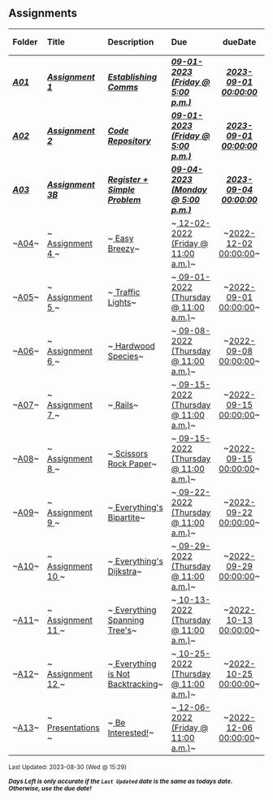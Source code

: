 ## Assignments

| Folder | Title | Description | Due | dueDate | Days Left<sup>*</sup> |
|:------|:------|:------|:------|:-----:|-----|
| ***<a href="https://github.com/rugbyprof/4883-Programming_Techniques/tree/master/Assignments/A01">A01</a>*** | ***<a href="https://github.com/rugbyprof/4883-Programming_Techniques/tree/master/Assignments/A01"> Assignment 1 </a>*** | ***<a href="https://github.com/rugbyprof/4883-Programming_Techniques/tree/master/Assignments/A01"> Establishing Comms</a>*** | ***<a href="https://github.com/rugbyprof/4883-Programming_Techniques/tree/master/Assignments/A01"> 09-01-2023 (Friday @ 5:00 p.m.)</a>*** | ***<a href="https://github.com/rugbyprof/4883-Programming_Techniques/tree/master/Assignments/A01">2023-09-01 00:00:00</a>*** | 2 |
| ***<a href="https://github.com/rugbyprof/4883-Programming_Techniques/tree/master/Assignments/A02">A02</a>*** | ***<a href="https://github.com/rugbyprof/4883-Programming_Techniques/tree/master/Assignments/A02"> Assignment 2 </a>*** | ***<a href="https://github.com/rugbyprof/4883-Programming_Techniques/tree/master/Assignments/A02"> Code Repository</a>*** | ***<a href="https://github.com/rugbyprof/4883-Programming_Techniques/tree/master/Assignments/A02"> 09-01-2023 (Friday @ 5:00 p.m.)</a>*** | ***<a href="https://github.com/rugbyprof/4883-Programming_Techniques/tree/master/Assignments/A02">2023-09-01 00:00:00</a>*** | 2 |
| ***<a href="https://github.com/rugbyprof/4883-Programming_Techniques/tree/master/Assignments/A03">A03</a>*** | ***<a href="https://github.com/rugbyprof/4883-Programming_Techniques/tree/master/Assignments/A03"> Assignment 3B </a>*** | ***<a href="https://github.com/rugbyprof/4883-Programming_Techniques/tree/master/Assignments/A03"> Register + Simple Problem</a>*** | ***<a href="https://github.com/rugbyprof/4883-Programming_Techniques/tree/master/Assignments/A03"> 09-04-2023 (Monday @ 5:00 p.m.)</a>*** | ***<a href="https://github.com/rugbyprof/4883-Programming_Techniques/tree/master/Assignments/A03">2023-09-04 00:00:00</a>*** | 5 |
| ~<a href="https://github.com/rugbyprof/4883-Programming_Techniques/tree/master/Assignments/A04">A04</a>~ | ~<a href="https://github.com/rugbyprof/4883-Programming_Techniques/tree/master/Assignments/A04"> Assignment 4  </a>~ | ~<a href="https://github.com/rugbyprof/4883-Programming_Techniques/tree/master/Assignments/A04"> Easy Breezy</a>~ | ~<a href="https://github.com/rugbyprof/4883-Programming_Techniques/tree/master/Assignments/A04"> 12-02-2022 (Friday @ 11:00 a.m.)</a>~ | ~<a href="https://github.com/rugbyprof/4883-Programming_Techniques/tree/master/Assignments/A04">2022-12-02 00:00:00</a>~ | ---- |
| ~<a href="https://github.com/rugbyprof/4883-Programming_Techniques/tree/master/Assignments/A05">A05</a>~ | ~<a href="https://github.com/rugbyprof/4883-Programming_Techniques/tree/master/Assignments/A05"> Assignment 5 </a>~ | ~<a href="https://github.com/rugbyprof/4883-Programming_Techniques/tree/master/Assignments/A05"> Traffic Lights</a>~ | ~<a href="https://github.com/rugbyprof/4883-Programming_Techniques/tree/master/Assignments/A05"> 09-01-2022 (Thursday @ 11:00 a.m.)</a>~ | ~<a href="https://github.com/rugbyprof/4883-Programming_Techniques/tree/master/Assignments/A05">2022-09-01 00:00:00</a>~ | ---- |
| ~<a href="https://github.com/rugbyprof/4883-Programming_Techniques/tree/master/Assignments/A06">A06</a>~ | ~<a href="https://github.com/rugbyprof/4883-Programming_Techniques/tree/master/Assignments/A06"> Assignment 6 </a>~ | ~<a href="https://github.com/rugbyprof/4883-Programming_Techniques/tree/master/Assignments/A06"> Hardwood Species</a>~ | ~<a href="https://github.com/rugbyprof/4883-Programming_Techniques/tree/master/Assignments/A06"> 09-08-2022 (Thursday @ 11:00 a.m.)</a>~ | ~<a href="https://github.com/rugbyprof/4883-Programming_Techniques/tree/master/Assignments/A06">2022-09-08 00:00:00</a>~ | ---- |
| ~<a href="https://github.com/rugbyprof/4883-Programming_Techniques/tree/master/Assignments/A07">A07</a>~ | ~<a href="https://github.com/rugbyprof/4883-Programming_Techniques/tree/master/Assignments/A07"> Assignment 7 </a>~ | ~<a href="https://github.com/rugbyprof/4883-Programming_Techniques/tree/master/Assignments/A07"> Rails</a>~ | ~<a href="https://github.com/rugbyprof/4883-Programming_Techniques/tree/master/Assignments/A07"> 09-15-2022 (Thursday @ 11:00 a.m.)</a>~ | ~<a href="https://github.com/rugbyprof/4883-Programming_Techniques/tree/master/Assignments/A07">2022-09-15 00:00:00</a>~ | ---- |
| ~<a href="https://github.com/rugbyprof/4883-Programming_Techniques/tree/master/Assignments/A08">A08</a>~ | ~<a href="https://github.com/rugbyprof/4883-Programming_Techniques/tree/master/Assignments/A08"> Assignment 8 </a>~ | ~<a href="https://github.com/rugbyprof/4883-Programming_Techniques/tree/master/Assignments/A08"> Scissors Rock Paper</a>~ | ~<a href="https://github.com/rugbyprof/4883-Programming_Techniques/tree/master/Assignments/A08"> 09-15-2022 (Thursday @ 11:00 a.m.)</a>~ | ~<a href="https://github.com/rugbyprof/4883-Programming_Techniques/tree/master/Assignments/A08">2022-09-15 00:00:00</a>~ | ---- |
| ~<a href="https://github.com/rugbyprof/4883-Programming_Techniques/tree/master/Assignments/A09">A09</a>~ | ~<a href="https://github.com/rugbyprof/4883-Programming_Techniques/tree/master/Assignments/A09"> Assignment 9 </a>~ | ~<a href="https://github.com/rugbyprof/4883-Programming_Techniques/tree/master/Assignments/A09"> Everything's Bipartite</a>~ | ~<a href="https://github.com/rugbyprof/4883-Programming_Techniques/tree/master/Assignments/A09"> 09-22-2022 (Thursday @ 11:00 a.m.)</a>~ | ~<a href="https://github.com/rugbyprof/4883-Programming_Techniques/tree/master/Assignments/A09">2022-09-22 00:00:00</a>~ | ---- |
| ~<a href="https://github.com/rugbyprof/4883-Programming_Techniques/tree/master/Assignments/A10">A10</a>~ | ~<a href="https://github.com/rugbyprof/4883-Programming_Techniques/tree/master/Assignments/A10"> Assignment 10 </a>~ | ~<a href="https://github.com/rugbyprof/4883-Programming_Techniques/tree/master/Assignments/A10"> Everything's Dijkstra</a>~ | ~<a href="https://github.com/rugbyprof/4883-Programming_Techniques/tree/master/Assignments/A10"> 09-29-2022 (Thursday @ 11:00 a.m.)</a>~ | ~<a href="https://github.com/rugbyprof/4883-Programming_Techniques/tree/master/Assignments/A10">2022-09-29 00:00:00</a>~ | ---- |
| ~<a href="https://github.com/rugbyprof/4883-Programming_Techniques/tree/master/Assignments/A11">A11</a>~ | ~<a href="https://github.com/rugbyprof/4883-Programming_Techniques/tree/master/Assignments/A11"> Assignment 11 </a>~ | ~<a href="https://github.com/rugbyprof/4883-Programming_Techniques/tree/master/Assignments/A11"> Everything Spanning Tree's</a>~ | ~<a href="https://github.com/rugbyprof/4883-Programming_Techniques/tree/master/Assignments/A11"> 10-13-2022 (Thursday @ 11:00 a.m.)</a>~ | ~<a href="https://github.com/rugbyprof/4883-Programming_Techniques/tree/master/Assignments/A11">2022-10-13 00:00:00</a>~ | ---- |
| ~<a href="https://github.com/rugbyprof/4883-Programming_Techniques/tree/master/Assignments/A12">A12</a>~ | ~<a href="https://github.com/rugbyprof/4883-Programming_Techniques/tree/master/Assignments/A12"> Assignment 12 </a>~ | ~<a href="https://github.com/rugbyprof/4883-Programming_Techniques/tree/master/Assignments/A12"> Everything is Not Backtracking</a>~ | ~<a href="https://github.com/rugbyprof/4883-Programming_Techniques/tree/master/Assignments/A12"> 10-25-2022 (Thursday @ 11:00 a.m.)</a>~ | ~<a href="https://github.com/rugbyprof/4883-Programming_Techniques/tree/master/Assignments/A12">2022-10-25 00:00:00</a>~ | ---- |
| ~<a href="https://github.com/rugbyprof/4883-Programming_Techniques/tree/master/Assignments/A13">A13</a>~ | ~<a href="https://github.com/rugbyprof/4883-Programming_Techniques/tree/master/Assignments/A13"> Presentations </a>~ | ~<a href="https://github.com/rugbyprof/4883-Programming_Techniques/tree/master/Assignments/A13"> Be Interested!</a>~ | ~<a href="https://github.com/rugbyprof/4883-Programming_Techniques/tree/master/Assignments/A13"> 12-06-2022 (Friday @ 11:00 a.m.)</a>~ | ~<a href="https://github.com/rugbyprof/4883-Programming_Techniques/tree/master/Assignments/A13">2022-12-06 00:00:00</a>~ | ---- |

<sup>Last Updated: 2023-08-30 (Wed @ 15:29)</sup> 

<sup>***Days Left is only accurate if the `Last Updated` date is the same as todays date. Otherwise, use the due date!***</sup> 